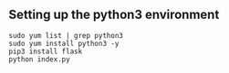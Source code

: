 ## Setting up the python3 environment
```
sudo yum list | grep python3
sudo yum install python3 -y
pip3 install flask
python index.py
```